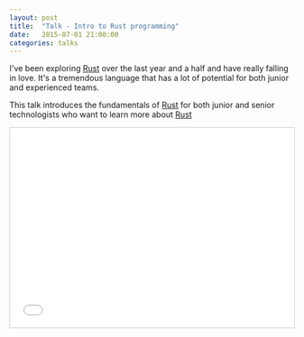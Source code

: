 ```yaml
---
layout: post
title:  "Talk - Intro to Rust programming"
date:   2015-07-01 21:00:00
categories: talks
---
```

I've been exploring [Rust][Rust] over the last year and a half and have really falling in love.  It's a tremendous language that has a lot of potential for both junior and experienced teams.

This talk introduces the fundamentals of [Rust][Rust] for both junior and senior technologists who want to learn more about [Rust][Rust]


<iframe src="//www.slideshare.net/slideshow/embed_code/key/MPbeqRLITALWNV" width="100%" height="355" frameborder="0" marginwidth="0" marginheight="0" scrolling="no" style="border:1px solid #CCC; border-width:1px; margin-bottom:5px; max-width: 100%;" allowfullscreen> </iframe> <div style="margin-bottom:5px"> </div>


[Rust]:   https://www.rust-lang.org
